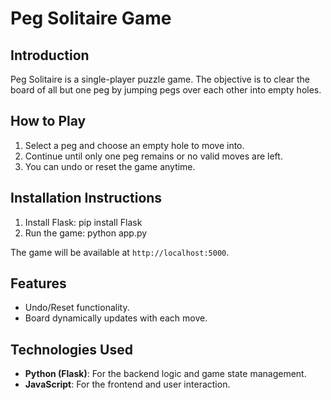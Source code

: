 # Peg Solitaire Game

## Introduction
Peg Solitaire is a single-player puzzle game. The objective is to clear the board of all but one peg by jumping pegs over each other into empty holes.

## How to Play
1. Select a peg and choose an empty hole to move into.
2. Continue until only one peg remains or no valid moves are left.
3. You can undo or reset the game anytime.

## Installation Instructions
1. Install Flask:
pip install Flask
2. Run the game:
python app.py

The game will be available at `http://localhost:5000`.

## Features
- Undo/Reset functionality.
- Board dynamically updates with each move.

## Technologies Used
- **Python (Flask)**: For the backend logic and game state management.
- **JavaScript**: For the frontend and user interaction.

